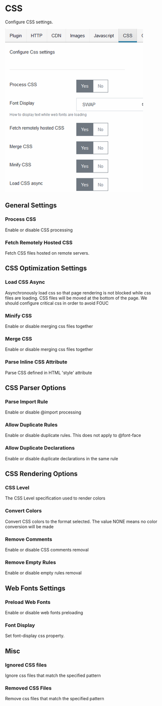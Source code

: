 # CSS

Configure CSS settings.

![CSS settings](./img/css-settings.PNG)

## General Settings

### Process CSS

Enable or disable CSS processing

### Fetch Remotely Hosted CSS

Fetch CSS files hosted on remote servers.

## CSS Optimization Settings

### Load CSS Async

Asynchronously load css so that page rendering is not blocked while css files are loading. CSS files will be moved at the bottom of the page. We should configure critical css in order to avoid FOUC

### Minify CSS

Enable or disable merging css files together

### Merge CSS

Enable or disable merging css files together

### Parse Inline CSS Attribute

Parse CSS defined in HTML 'style' attribute

## CSS Parser Options

### Parse Import Rule

Enable or disable @import processing

### Allow Duplicate Rules

Enable or disable duplicate rules. This does not apply to @font-face

### Allow Duplicate Declarations

Enable or disable duplicate declarations in the same rule

## CSS Rendering Options

### CSS Level

The CSS Level specification used to render colors

### Convert Colors

Convert CSS colors to the format selected. The value NONE means no color conversion will be made

### Remove Comments

Enable or disable CSS comments removal

### Remove Empty Rules

Enable or disable empty rules removal

## Web Fonts Settings

### Preload Web Fonts

Enable or disable web fonts preloading

### Font Display

Set font-display css property.

## Misc

### Ignored CSS files

Ignore css files that match the specified pattern

### Removed CSS Files

Remove css files that match the specified pattern

